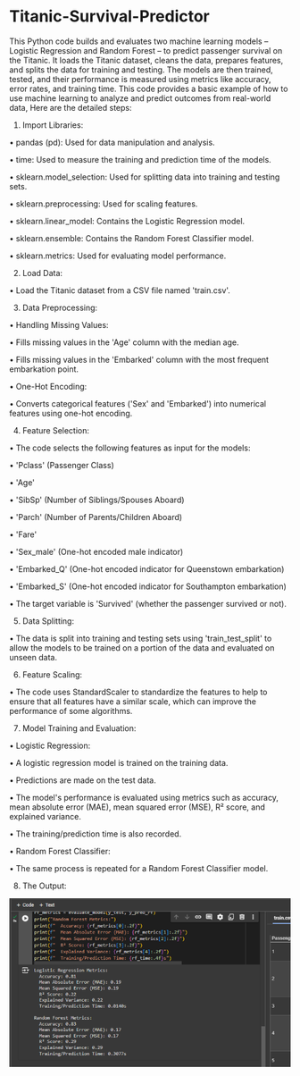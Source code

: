 # Titanic-Survival-Predictor

This Python code builds and evaluates two machine learning models – Logistic Regression and Random Forest – to predict passenger survival on the Titanic. It loads the Titanic dataset, cleans the data, prepares features, and splits the data for training and testing. The models are then trained, tested, and their performance is measured using metrics like accuracy, error rates, and training time. This code provides a basic example of how to use machine learning to analyze and predict outcomes from real-world data, Here are the detailed steps:






1. Import Libraries:

   
•	pandas (pd): Used for data manipulation and analysis.

•	time: Used to measure the training and prediction time of the models.

•	sklearn.model_selection: Used for splitting data into training and testing sets.

•	sklearn.preprocessing: Used for scaling features.

•	sklearn.linear_model: Contains the Logistic Regression model.

•	sklearn.ensemble: Contains the Random Forest Classifier model.

•	sklearn.metrics: Used for evaluating model performance.





2. Load Data:

   
•	Load the Titanic dataset from a CSV file named 'train.csv'.





3. Data Preprocessing:

   
•	Handling Missing Values:

•	Fills missing values in the 'Age' column with the median age.

•	Fills missing values in the 'Embarked' column with the most frequent embarkation point.

•	One-Hot Encoding:

•	Converts categorical features ('Sex' and 'Embarked') into numerical features using one-hot encoding. 





4. Feature Selection:

   
•	The code selects the following features as input for the models:

•	'Pclass' (Passenger Class)

•	'Age'

•	'SibSp' (Number of Siblings/Spouses Aboard)

•	'Parch' (Number of Parents/Children Aboard)

•	'Fare'

•	'Sex_male' (One-hot encoded male indicator)

•	'Embarked_Q' (One-hot encoded indicator for Queenstown embarkation)

•	'Embarked_S' (One-hot encoded indicator for Southampton embarkation)

•	The target variable is 'Survived' (whether the passenger survived or not).




5. Data Splitting:

   
•	The data is split into training and testing sets using 'train_test_split' to allow the models to be trained on a portion of the data and evaluated on unseen data.






6. Feature Scaling:

   
•	The code uses StandardScaler to standardize the features to help to ensure that all features have a similar scale, which can improve the performance of some algorithms.





7. Model Training and Evaluation:
   
   
•	Logistic Regression:

•	A logistic regression model is trained on the training data.

•	Predictions are made on the test data.

•	The model's performance is evaluated using metrics such as accuracy, mean absolute error (MAE), mean squared error (MSE), R² score, and explained variance.

•	The training/prediction time is also recorded.

•	Random Forest Classifier:

•	The same process is repeated for a Random Forest Classifier model.



8. The Output:


![image alt](https://github.com/safaais/Titanic-Survival-Predictor/blob/main/Screenshot%202024-08-12%20082208.png?raw=true)

